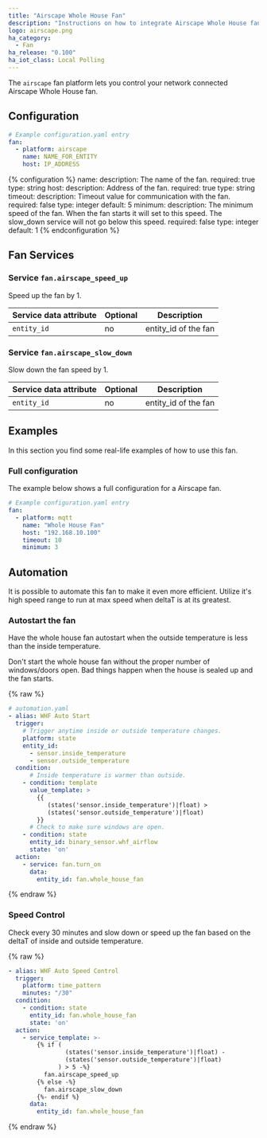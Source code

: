 ```yaml
---
title: "Airscape Whole House Fan"
description: "Instructions on how to integrate Airscape Whole House fans into Home Assistant."
logo: airscape.png
ha_category:
  - Fan
ha_release: "0.100"
ha_iot_class: Local Polling
---
```


The `airscape` fan platform lets you control your network connected Airscape Whole House fan.

## Configuration

```yaml
# Example configuration.yaml entry
fan:
  - platform: airscape
    name: NAME_FOR_ENTITY
    host: IP_ADDRESS
```

{% configuration %}
name:
  description: The name of the fan.
  required: true
  type: string
host:
  description: Address of the fan.
  required: true
  type: string
timeout:
  description: Timeout value for communication with the fan.
  required: false
  type: integer
  default: 5
minimum:
  description: The minimum speed of the fan.  When the fan starts it will set to this speed.  The slow_down service will not go below this speed.
  required: false
  type: integer
  default: 1
{% endconfiguration %}

## Fan Services

### Service `fan.airscape_speed_up`

Speed up the fan by 1.

| Service data attribute | Optional | Description                                          |
|------------------------|----------|------------------------------------------------------|
| `entity_id`            |       no | entity_id of the fan                                 |

### Service `fan.airscape_slow_down`

Slow down the fan speed by 1.

| Service data attribute | Optional | Description                                          |
|------------------------|----------|------------------------------------------------------|
| `entity_id`            |       no | entity_id of the fan                                 |

## Examples

In this section you find some real-life examples of how to use this fan.

### Full configuration

The example below shows a full configuration for a Airscape fan.

```yaml
# Example configuration.yaml entry
fan:
  - platform: mqtt
    name: "Whole House Fan"
    host: "192.168.10.100"
    timeout: 10
    minimum: 3

```

## Automation

It is possible to automate this fan to make it even more efficient.  Utilize it's high speed range to run at max speed when deltaT is at its greatest.

### Autostart the fan

Have the whole house fan autostart when the outside temperature is less than the inside temperature.
<div class='note warning'>
Don't start the whole house fan without the proper number of windows/doors open.  Bad things happen when the house is sealed up and the fan starts.
</div>

{% raw %}

```yaml
# automation.yaml
- alias: WHF Auto Start
  trigger:
    # Trigger anytime inside or outside temperature changes.
    platform: state
    entity_id:
      - sensor.inside_temperature
      - sensor.outside_temperature
  condition:
      # Inside temperature is warmer than outside.
    - condition: template
      value_template: >
        {{
           (states('sensor.inside_temperature')|float) >
           (states('sensor.outside_temperature')|float)
        }}
      # Check to make sure windows are open.
    - condition: state
      entity_id: binary_sensor.whf_airflow
      state: 'on'
  action:
    - service: fan.turn_on
      data:
        entity_id: fan.whole_house_fan
```

{% endraw %}

### Speed Control

Check every 30 minutes and slow down or speed up the fan based on the deltaT of inside and outside temperature.

{% raw %}

```yaml
- alias: WHF Auto Speed Control
  trigger:
    platform: time_pattern
    minutes: "/30"
  condition:
    - condition: state
      entity_id: fan.whole_house_fan
      state: 'on'
  action:
    - service_template: >-
        {% if (
                (states('sensor.inside_temperature')|float) -
                (states('sensor.outside_temperature')|float)
              ) > 5 -%}
          fan.airscape_speed_up
        {% else -%}
          fan.airscape_slow_down
        {%- endif %}
      data:
        entity_id: fan.whole_house_fan
```

{% endraw %}
